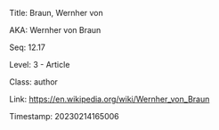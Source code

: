 Title:  Braun, Wernher von

AKA:    Wernher von Braun

Seq:    12.17

Level:  3 - Article

Class:  author

Link:   https://en.wikipedia.org/wiki/Wernher_von_Braun

Timestamp: 20230214165006
